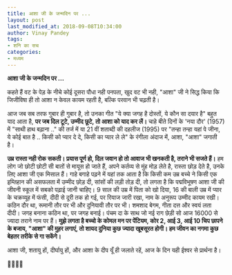```yaml
---
title: आशा जी के जन्मदिन पर ...
layout: post
last_modified_at: 2018-09-08T10:34:00
author: Vinay Pandey
tags:
- शनि का सच
categories:
- मध्यम
---
```

**आशा जी के जन्मदिन पर ...**

कहते हैं वट के पेड़ के नीचे कोई दूसरा पौधा नही पनपता, खुद वट भी नही, "आशा" जी ने सिद्ध किया कि जिजीविषा ही तो आशा न केवल कायम रहती है, बल्कि परवान भी चढ़ती है। 

आज जब सब तरफ गुबार ही गुबार है, तो उनका गीत "ये क्या जगह है दोस्तों, ये कौन सा दयार है" बहुत याद आता है,  **पर जब दिल टूटे, उम्मीद छूटे, तो आशा को याद कर लें।** चाहे बीते दिनों के 'नया दौर' (1957) में "साथी हाथ बढ़ाना .." की तर्ज में या 21 वीं शताब्दी की दहलीज (1995) पर  "तन्हा तन्हा यहां पे जीना, ये कोई बात है .. किसी को प्यार दे दे, किसी का प्यार ले ले" के रंगीला अंदाज में,  आशा, "आशा" जगाती है। 

**उम्र रास्ता नही रोक सकती। प्रयास पूर्ण हो, दिल जवान हो तो आवाज भी खनकती है, तराने भी सजते हैं।** हम लोग जो छोटी छोटी सी बातों से मायूस हो जाते हैं, अपने कर्तव्य से मुंह मोड़ लेते है, रास्ता छोड़ देते है, उनके लिए आशा जी एक मिसाल हैं।  गाहे बगाहे पढ़ने में यहां तक आता है कि किसी कम उम्र बच्चे ने किसी एक इम्तिहान की असफलता में उम्मीद छोड़ दी, सांसों की लड़ी तोड़ दी, तो लगता है कि पद्मविभूषण आशा जी की जीवनी स्कूल में सबको पढ़ाई जानी चाहिए। 9 साल की उम्र में पिता को खो दिया, 16 की बाली उम्र में प्यार के चक्रव्यूह में फंसी, दीदी से दूरी तक हो गई, पर रियाज जारी रखा, नाम के अनुरूप उम्मीद कायम रखी। कठिन दौर था, रूमानी तौर पर भी और दुनियावी तौर पर भी। शमशाद बेगम, गीता दत्त और स्वयं लता दीदी। जगह बनाना कठिन था, पर जगह बनाई। पंचम दा के साथ जो नई राग छेड़ी सो आज 16000 से ज्यादा तराने नाम पर हैं। **मुझे लगता है बच्चो के कोमल मन पर पेंटियम, कोर 2, आई 3, आई 10 चिप छापने के बजाय, "आशा" की मुहर लगाएं, तो शायद दुनिया कुछ ज्यादा खूबसूरत होगी। हम जीवन का नगमा कुछ बेहतर तरीके से गा सकेंगे।**

आशा जी, शतायु हों, दीर्घायु हों, और आशा के दीप यूँ ही जलाते रहें, आज के दिन यही ईश्वर से प्रार्थना है। 

🙏🌷🌷🙏


